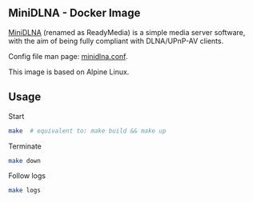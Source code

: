 ## MiniDLNA - Docker Image

[MiniDLNA](https://sourceforge.net/projects/minidlna/) (renamed as ReadyMedia) is a simple media server software, with the aim of being fully compliant with DLNA/UPnP-AV clients.

Config file man page: [minidlna.conf](https://manpages.ubuntu.com/manpages/bionic/man5/minidlna.conf.5.html).

This image is based on Alpine Linux.

## Usage

Start
```sh
make  # equivalent to: make build && make up
```

Terminate
```sh
make down
```

Follow logs
```sh
make logs
```
